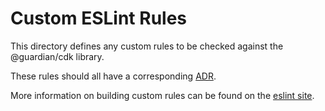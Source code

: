 # Custom ESLint Rules

This directory defines any custom rules to be checked against the @guardian/cdk library.

These rules should all have a corresponding [ADR](../docs/architecture-design-records).

More information on building custom rules can be found on the [eslint site](https://eslint.org/docs/developer-guide/working-with-rules).
